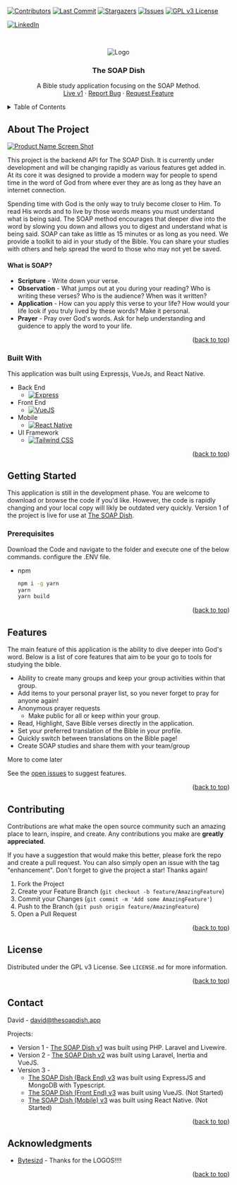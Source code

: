 <a name="readme-top"></a>

[![Contributors][contributors-shield]][contributors-url]
[![Last Commit][commit-shield]][commit-url]
[![Stargazers][stars-shield]][stars-url]
[![Issues][issues-shield]][issues-url]
[![GPL v3 License][license-shield]][license-url]

[![LinkedIn][linkedin-shield]][linkedin-url]

<!-- PROJECT LOGO -->
<br />
<p align="center">
    <img src="https://user-images.githubusercontent.com/47730893/213677300-d40daa0a-2659-47cb-af49-3983cc4ef545.png?raw=true" alt="Logo">
</p>

<h3 align="center">The SOAP Dish</h3>

  <p align="center">
    A Bible study application focusing on the SOAP Method.
    <br />
    <a href="https://thesoapdish.app">Live  v1</a>
    ·
    <a href="https://github.com/DavFount/soapdish_ts_be/issues">Report Bug</a>
    ·
    <a href="https://github.com/DavFount/soapdish_ts_be/issues">Request Feature</a>
  </p>
</div>

<!-- TABLE OF CONTENTS -->
<details>
  <summary>Table of Contents</summary>
  <ol>
    <li>
      <a href="#about-the-project">About The Project</a>
      <ul>
        <li><a href="#built-with">Built With</a></li>
      </ul>
    </li>
    <li>
      <a href="#getting-started">Getting Started</a>
      <ul>
        <li><a href="#prerequisites">Prerequisites</a></li>
      </ul>
    </li>
    <li><a href="#roadmap">Roadmap</a></li>
    <li><a href="#contributing">Contributing</a></li>
    <li><a href="#license">License</a></li>
    <li><a href="#contact">Contact</a></li>
    <li><a href="#acknowledgments">Acknowledgments</a></li>
  </ol>
</details>

<!-- ABOUT THE PROJECT -->

## About The Project

[![Product Name Screen Shot][product-screenshot]](https://github.com/DavFount/soapdish_ts_be)

This project is the backend API for The SOAP Dish. It is currently under development and will be changing rapidly as
various features get added in. At its core it was designed to provide a modern way for people to spend time in the word
of God from where ever they are as long as they have an internet connection.

Spending time with God is the only way to truly become closer to Him. To read His words and to live by those words means
you must understand what is being said. The SOAP method encourages that deeper dive into the word by slowing you down
and allows you to digest and understand what is being said. SOAP can take as little as 15 minutes or as long as you
need. We provide a toolkit to aid in your study of the Bible. You can share your studies with others and help spread the
word to those who may not yet be saved.

#### What is SOAP?

- **Scripture** - Write down your verse.
- **Observation** - What jumps out at you during your reading? Who is writing these verses? Who is the audience? When
  was it written?
- **Application** - How can you apply this verse to your life? How would your life look if you truly lived by these
  words? Make it personal.
- **Prayer** - Pray over God's words. Ask for help understanding and guidence to apply the word to your life.

<p align="right">(<a href="#readme-top">back to top</a>)</p>

### Built With

This application was built using Expressjs, VueJs, and React Native.

- Back End
  - [![Express][expressjs.com]][express-url]
- Front End
  - [![VueJS][vuejs.org]][vuejs-url]
- Mobile
  - [![React Native][reactnative.dev]][reactnative-url]
- UI Framework
  - [![Tailwind CSS][tailwindcss.com]][tailwind-url]

<p align="right">(<a href="#readme-top">back to top</a>)</p>

<!-- GETTING STARTED -->

## Getting Started

This application is still in the development phase. You are welcome to download or browse the code if you'd like.
However, the code is rapidly changing and your local copy will likly be outdated very quickly. Version 1 of the project is live for use at [The SOAP Dish](https://thesoapdish.app).

### Prerequisites

Download the Code and navigate to the folder and execute one of the below commands. configure the .ENV file.

- npm
  ```sh
  npm i -g yarn
  yarn
  yarn build
  ```

<p align="right">(<a href="#readme-top">back to top</a>)</p>

<!-- ROADMAP -->

## Features

The main feature of this application is the ability to dive deeper into God's word. Below is a list of core features
that aim to be your go to tools for studying the bible.

- Ability to create many groups and keep your group activities within that group.
- Add items to your personal prayer list, so you never forget to pray for anyone again!
- Anonymous prayer requests
  - Make public for all or keep within your group.
- Read, Highlight, Save Bible verses directly in the application.
- Set your preferred translation of the Bible in your profile.
- Quickly switch between translations on the Bible page!
- Create SOAP studies and share them with your team/group

More to come later

See the [open issues](https://github.com/DavFount/soapdish_ts_be/issues) to suggest features.

<p align="right">(<a href="#readme-top">back to top</a>)</p>

<!-- CONTRIBUTING -->

## Contributing

Contributions are what make the open source community such an amazing place to learn, inspire, and create. Any
contributions you make are **greatly appreciated**.

If you have a suggestion that would make this better, please fork the repo and create a pull request. You can also
simply open an issue with the tag "enhancement".
Don't forget to give the project a star! Thanks again!

1. Fork the Project
2. Create your Feature Branch (`git checkout -b feature/AmazingFeature`)
3. Commit your Changes (`git commit -m 'Add some AmazingFeature'`)
4. Push to the Branch (`git push origin feature/AmazingFeature`)
5. Open a Pull Request

<p align="right">(<a href="#readme-top">back to top</a>)</p>

<!-- LICENSE -->

## License

Distributed under the GPL v3 License. See `LICENSE.md` for more information.

<p align="right">(<a href="#readme-top">back to top</a>)</p>

<!-- CONTACT -->

## Contact

David - david@thesoapdish.app <br />

Projects:

- Version 1 - [The SOAP Dish v1](https://github.com/DavFount/SOAPDish_Livewire) was built using PHP. Laravel and Livewire.
- Version 2 - [The SOAP Dish v2](https://github.com/DavFount/soapdish3) was built using Laravel, Inertia and VueJS.
- Version 3 -
  - [The SOAP Dish (Back End) v3](https://github.com/DavFount/soapdish_ts_be) was built using ExpressJS and MongoDB with Typescript.
  - [The SOAP Dish (Front End) v3](https://github.com/DavFount/soapdish_ts_fe) was built using VueJS. (Not Started)
  - [The SOAP Dish (Mobile) v3](https://github.com/DavFount/soapdish_ts_mobile) was built using React Native. (Not Started)

<p align="right">(<a href="#readme-top">back to top</a>)</p>

<!-- ACKNOWLEDGMENTS -->

## Acknowledgments

<!-- - [Choose an Open Source License](https://choosealicense.com) -->

- [Bytesizd](https://github.com/AndrewR3K) - Thanks for the LOGOS!!!!

<p align="right">(<a href="#readme-top">back to top</a>)</p>

<!-- Repo Shields -->

[contributors-shield]: https://img.shields.io/github/contributors/DavFount/soapdish_ts_be?style=for-the-badge
[contributors-url]: https://github.com/DavFount/soapdish_ts_be/graphs/contributors
[commit-shield]: https://img.shields.io/github/last-commit/DavFount/soapdish_ts_be?style=for-the-badge
[commit-url]: https://github.com/DavFount/soapdish_ts_be
[stars-shield]: https://img.shields.io/github/stars/DavFount/soapdish_ts_be?style=for-the-badge
[stars-url]: https://github.com/DavFount/soapdish_ts_be/stargazers
[issues-shield]: https://img.shields.io/github/issues/DavFount/soapdish_ts_be?style=for-the-badge
[issues-url]: https://github.com/DavFount/soapdish_ts_be/issues

<!-- License Shield -->

[license-shield]: https://img.shields.io/github/license/DavFount/soapdish_ts_be?style=for-the-badge
[license-url]: https://github.com/DavFount/soapdish_ts_be/blob/master/LICENSE.md

<!-- Test Shields -->

<!-- Socials -->

[linkedin-shield]: https://img.shields.io/badge/-LinkedIn-black.svg?style=for-the-badge&logo=linkedin&colorB=555
[linkedin-url]: https://www.linkedin.com/in/davfount/

<!-- Screenshots -->

[product-screenshot]: https://user-images.githubusercontent.com/47730893/214015036-33cb5530-e308-4f7f-bf97-883510b9f391.png?raw=true

<!-- Technologies -->

[tailwindcss.com]: https://img.shields.io/badge/Tailwind_CSS-38B2AC?style=for-the-badge&logo=tailwind-css&logoColor=white
[tailwind-url]: https://tailwindcss.com/
[expressjs.com]: https://img.shields.io/badge/express-FF2D20?style=for-the-badge&logo=express&logoColor=white
[express-url]: https://expressjs.com/
[vuejs.org]: https://img.shields.io/badge/Vue.js-35495E?style=for-the-badge&logo=vuedotjs&logoColor=4FC08D
[vuejs-url]: https://vuejs.org/
[reactnative.dev]: https://img.shields.io/badge/React_Native-61DAFB?style=for-the-badge&logo=react&logoColor=white
[reactnative-url]: https://reactnative.dev/
